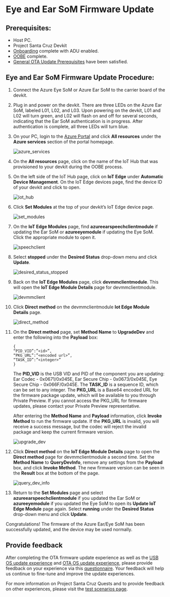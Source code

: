 <!---
title: Ear SoM firmware updating                    # the article title to show on the browser tab
description: Walks a user through the ear SoM firmware update process for Project Santa Cruz Private Preview (July 2020). 
author: elqu20      # the author's GitHub ID - will be auto-populated if set in settings.json
ms.author: v-elqu     # the author's Microsoft alias (if applicable) - will be auto-populated if set in settings.json
ms.date: {@date}           # the date - will be auto-populated when template is first applied
ms.topic: reference  # the type of article
--->
# Eye and Ear SoM Firmware Update

## Prerequisites:

- Host PC.
- Project Santa Cruz Devkit
- [Onboarding](https://github.com/microsoft/Project-Santa-Cruz-Private-Preview/blob/main/user-guides/getting_started/azure-subscription-onboarding.md) complete with ADU enabled.
- [OOBE](https://github.com/microsoft/Project-Santa-Cruz-Private-Preview/blob/main/user-guides/getting_started/oobe.md) complete.
- [General OTA Update Prerequisites](https://github.com/microsoft/Project-Santa-Cruz-Private-Preview/blob/main/user-guides/updating/ota_os_fw_update_prerequisites.md) have been satisfied.

## Eye and Ear SoM Firmware Update Procedure:

1. Connect the Azure Eye SoM or Azure Ear SoM to the carrier board of the devkit.

1. Plug in and power on the devkit. There are three LEDs on the Azure Ear SoM, labeled L01, L02, and L03. Upon powering on the devkit, L01 and L02 will turn green, and L02 will flash on and off for several seconds, indicating that the Ear SoM authentication is in progress. After authentication is complete, all three LEDs will turn blue.
 
1. On your PC, login to the [Azure Portal](https://portal.azure.com/?feature.canmodifystamps=true&Microsoft_Azure_Iothub=aduprod&microsoft_azure_marketplace_ItemHideKey=Microsoft_Azure_ADUHidden#home) and click **All resources** under the **Azure services** section of the portal homepage.

    ![azure_services](https://github.com/microsoft/Project-Santa-Cruz-Private-Preview/blob/main/user-guides/updating/images/firmware_azure_services_all_resources.png)

1. On the **All resources** page, click on the name of the IoT Hub that was provisioned to your devkit during the OOBE process.

1. On the left side of the IoT Hub page, click on **IoT Edge** under **Automatic Device Management**. On the IoT Edge devices page, find the device ID of your devkit and click to open.

    ![iot_hub](https://github.com/microsoft/Project-Santa-Cruz-Private-Preview/blob/main/user-guides/updating/images/firmware_iot_hub.png)

1. Click **Set Modules** at the top of your devkit’s IoT Edge device page.

    ![set_modules](https://github.com/microsoft/Project-Santa-Cruz-Private-Preview/blob/main/user-guides/updating/images/firmware_set_modules.png)

1. On the **IoT Edge Modules** page, find **azureearspeechclientmodule** if updating the Ear SoM or **azureeyemodule** if updating the Eye SoM. Click the appropriate module to open it.

    ![speechclient](https://github.com/microsoft/Project-Santa-Cruz-Private-Preview/blob/main/user-guides/updating/images/firmware_speechclient.png)

1. Select **stopped** under the **Desired Status** drop-down menu and click **Update**.

    ![desired_status_stopped](https://github.com/microsoft/Project-Santa-Cruz-Private-Preview/blob/main/user-guides/updating/images/firmware_desired_status_stopped.png)

1. Back on the **IoT Edge Modules** page, click **devmmclientmodule**. This will open the **IoT Edge Module Details** page for devmmclientmodule.

    ![devmmclient](https://github.com/microsoft/Project-Santa-Cruz-Private-Preview/blob/main/user-guides/updating/images/firmware_devmmclient.png)

1. Click **Direct method** on the devmmclientmodule **Iot Edge Module Details** page.

    ![direct_method](https://github.com/microsoft/Project-Santa-Cruz-Private-Preview/blob/main/user-guides/updating/images/firmware_direct_method.png)

1. On the **Direct method** page, set **Method Name** to **UpgradeDev** and enter the following into the **Payload** box:
    ```console
    {
    “PID_VID”:”<id>”,
    “PKG_URL”:”<encoded url>”,
    “TASK_ID”:”<integer>”
    }
    ```
    The **PID_VID** is the USB VID and PID of the component you are updating: Ear Codec - 0x0671/0x045E, Ear Secure Chip - 0x0673/0x045E, Eye Secure Chip - 0x066F/0x045E. The **TASK_ID** is a sequence ID, which can be set to any integer. The **PKG_URL** is a Base64 encoded URL for the firmware package update, which will be available to you through Private Preview. If you cannot access the PKG_URL for firmware updates, please contact your Private Preview representative.

    After entering the **Method Name** and **Payload** information, click **Invoke Method** to run the firmware update. If the **PKG_URL** is invalid, you will receive a success message, but the codec will reject the invalid package and keep the current firmware version.

    ![upgrade_dev](https://github.com/microsoft/Project-Santa-Cruz-Private-Preview/blob/main/user-guides/updating/images/firmware_upgrade_dev.png)

1. Click **Direct method** on the **IoT Edge Module Details** page to open the **Direct method** page for devmmclientmodule a second time. Set the **Method Name** to **QueryDevInfo**, remove any settings from the **Payload** box, and click **Invoke Method**. The new firmware version can be seen in the **Result** box at the bottom of the page.

    ![query_dev_info](https://github.com/microsoft/Project-Santa-Cruz-Private-Preview/blob/main/user-guides/updating/images/firmware_query_dev_info.png)

1. Return to the **Set Modules** page and select **azureearspeechclientmodule** if you updated the Ear SoM or **azureeyemodule** if you updated the Eye SoM to open its **Update IoT Edge Module** page again. Select **running** under the **Desired Status** drop-down menu and click **Update**.

Congratulations! The firmware of the Azure Ear/Eye SoM has been successfully updated, and the device may be used normally.

## Provide feedback

After completing the OTA firmware update experience as well as the [USB OS update experience](https://github.com/microsoft/Project-Santa-Cruz-Private-Preview/blob/main/user-guides/updating/usb_updating.md) and [OTA OS update experience](https://github.com/microsoft/Project-Santa-Cruz-Private-Preview/blob/main/user-guides/updating/ota_update.md), please provide feedback on your experience via this [questionnaire](https://forms.office.com/Pages/ResponsePage.aspx?id=v4j5cvGGr0GRqy180BHbR-EYOjUzOMlKvDaulVXd95tUNDc1V05EMDA2NjBRVDc5UlZBMVkwRjRNQSQlQCN0PWcu). Your feedback will help us continue to fine-tune and improve the update experiences.

For more information on Project Santa Cruz Quests and to provide feedback on other experiences, please visit the [test scenarios page](https://github.com/microsoft/Project-Santa-Cruz-Private-Preview/blob/main/user-guides/general/test-scenarios.md).
